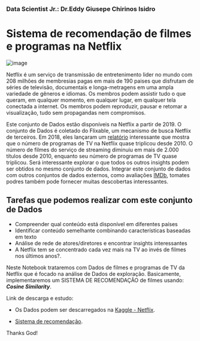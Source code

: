 ### Data Scientist Jr.: Dr.Eddy Giusepe Chirinos Isidro 


# Sistema de recomendação de filmes e programas na Netflix

![image](https://user-images.githubusercontent.com/69597971/147837724-2ee25342-6ac3-4b5f-abf9-d2e4d56e13d5.png)


Netflix é um serviço de transmissão de entretenimento lider no mundo com 208 milhões de membresias pagas em mais de 190 paises que disfrutam de séries de televisão, documentais e longa-metragens em uma ampla variedade de gêneros e idiomas. Os membros podem assistir tudo o que queram, em qualquer momento, em qualquer lugar, em qualquer tela conectada a internet. Os membros podem reproduzir, pausar e retomar a visualização, tudo sem propagandas nem compromisos. 

Este conjunto de Dados estão disponíveis na Netflix a partir de 2019. O conjunto de Dados é coletado do Flixable, um mecanismo de busca Netflix de terceiros. Em 2018, eles lançaram um [relatório](https://flixable.com/netflix-museum/) interessante que mostra que o número de programas de TV na Netflix quase triplicou desde 2010. O número de filmes do serviço de streaming diminuiu em mais de 2.000 títulos desde 2010, enquanto seu número de programas de TV quase triplicou. Será interessante explorar o que todos os outros insights podem ser obtidos no mesmo conjunto de dados. Integrar este conjunto de dados com outros conjuntos de dados externos, como avaliações [IMDb](https://www.imdb.com/), tomates podres também pode fornecer muitas descobertas interessantes.

## Tarefas que podemos realizar com este conjunto de Dados

* Compreender qual conteúdo está disponível em diferentes países
* Identificar conteúdo semelhante combinando características baseadas em texto
* Análise de rede de atores/diretores e encontrar insights interessantes
* A Netflix tem se concentrado cada vez mais na TV ao invés de filmes nos últimos anos?.


Neste Notebook trataremos com Dados de filmes e programas de TV da Netflix que é focado na análise de Dados de exploração. Basicamente, implementaremos um SISTEMA DE RECOMENDAÇÃO de filmes usando: **_Cosine Similarity_**.

Link de descarga e estudo:

* Os Dados podem ser descarregados na [Kaggle - Netflix](https://www.kaggle.com/shivamb/netflix-shows/version/4).

* [Sistema de recomendação](https://www.youtube.com/watch?v=aatztrDAz4I).


Thanks God!
